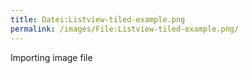 ```yaml
---
title: Datei:Listview-tiled-example.png
permalink: /images/File:Listview-tiled-example.png/
---
```


Importing image file
